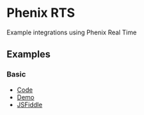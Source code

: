# Phenix RTS

Example integrations using Phenix Real Time

## Examples

### Basic

- [Code](./basic.html)
- [Demo](https://prometheantv.github.io/web-examples/phenix/basic.html)
- [JSFiddle](https://jsfiddle.net/prometheantv/h15Lv0j3/)
